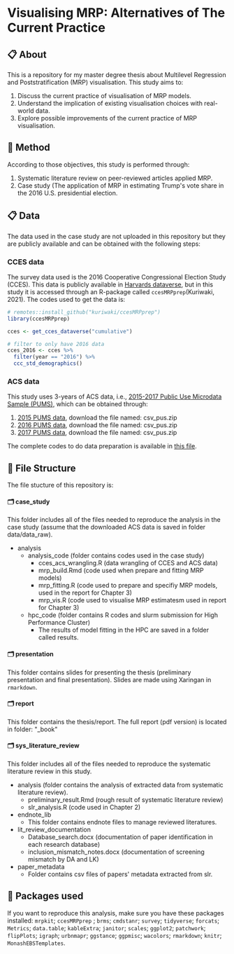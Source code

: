 # Visualising MRP: Alternatives of The Current Practice

## :clipboard: About

This is a repository for my master degree thesis about Multilevel Regression and Poststratification (MRP) visualisation. This study aims to:

1. Discuss the current practice of visualisation of MRP models.
2. Understand the implication of existing visualisation choices with real-world data.
3. Explore possible improvements of the current practice of MRP visualisation.

## :wrench: Method

According to those objectives, this study is performed through:

1. Systematic literature review on peer-reviewed articles applied MRP.
2. Case study (The application of MRP in estimating Trump's vote share in the 2016 U.S. presidential election. 

## :clipboard: Data

The data used in the case study are not uploaded in this repository but they are publicly available and can be obtained with the following steps:

### CCES data

The survey data used is the 2016 Cooperative Congressional Election Study (CCES). This data is publicly available in [Harvards dataverse](https://dataverse.harvard.edu/dataset.xhtml?persistentId=doi%3A10.7910/DVN/GDF6Z0), but in this study it is accessed through an R-package called `ccesMRPprep`(Kuriwaki, 2021). The codes used to get the data is:

```r 
# remotes::install_github("kuriwaki/ccesMRPprep")
library(ccesMRPprep)

cces <- get_cces_dataverse("cumulative")

# filter to only have 2016 data
cces_2016 <- cces %>%
  filter(year == "2016") %>%
  ccc_std_demographics()
```

### ACS data 

This study uses 3-years of ACS data, i.e., [2015-2017 Public Use Microdata Sample (PUMS)](https://www.census.gov/programs-surveys/acs/microdata/access.2015.html), which can be obtained through:

1. [2015 PUMS data](https://www2.census.gov/programs-surveys/acs/data/pums/2015/1-Year/), download the file named: csv_pus.zip
2. [2016 PUMS data](https://www2.census.gov/programs-surveys/acs/data/pums/2016/1-Year/), download the file named: csv_pus.zip
3. [2017 PUMS data](https://www2.census.gov/programs-surveys/acs/data/pums/2017/1-Year/), download the file named: csv_pus.zip

The complete codes to do data preparation is available in [this file](https://github.com/Dewi-Amaliah/MRP_diagnostic_plot/tree/main/case_study/analysis/analysis_code). 

## :file_folder: File Structure

The file stucture of this repository is:

#### :card_index_dividers: case_study

This folder includes all of the files needed to reproduce the analysis in the case study (assume that the downloaded ACS data is saved in folder data/data_raw). 

  - analysis
    - analysis_code (folder contains codes used in the case study)
      - cces_acs_wrangling.R (data wrangling of CCES and ACS data)
      - mrp_build.Rmd (code used when prepare and fitting MRP models)
      - mrp_fitting.R (code used to prepare and specifiy MRP models, used in the report for Chapter 3)
      - mrp_vis.R (code used to visualise MRP estimatesm used in report for Chapter 3)
    - hpc_code (folder contains R codes and slurm submission for High Performance Cluster)
      - The results of model fitting in the HPC are saved in a folder called results.
        
#### :card_index_dividers: presentation
  This folder contains slides for presenting the thesis (preliminary presentation and final presentation).
  Slides are made using Xaringan in `rmarkdown`.

#### :card_index_dividers: report
  This folder contains the thesis/report. The full report (pdf version) is located in folder: "_book"
  
#### :card_index_dividers: sys_literature_review

This folder includes all of the files needed to reproduce the systematic literature review in this study.
  
  - analysis (folder contains the analysis of extracted data from systematic literature review).
    - preliminary_result.Rmd (rough result of systematic literature review)
    - slr_analysis.R (code used in Chapter 2)
  - endnote_lib
    - This folder contains endnote files to manage reviewed literatures. 
  - lit_review_documentation
    - Database_search.docx (documentation of paper identification in each research database)
    - inclusion_mismatch_notes.docx (documentation of screening mismatch by DA and LK)
  - paper_metadata
    - Folder contains csv files of papers' metadata extracted from slr. 

## :wrench: Packages used 

If you want to reproduce this analysis, make sure you have these packages installed:
`mrpkit`; `ccesMRPprep` ; `brms`; `cmdstanr`; `survey`; `tidyverse`; `forcats`; `Metrics`; `data.table`; `kableExtra`; `janitor`; `scales`; `ggplot2`; `patchwork`; `flipPlots`; `igraph`; `urbnmapr`; `ggstance`; `ggpmisc`; `wacolors`; `rmarkdown`; `knitr`; `MonashEBSTemplates`.


